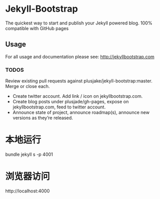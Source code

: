 # Jekyll-Bootstrap

The quickest way to start and publish your Jekyll powered blog. 100% compatible with GitHub pages

## Usage

For all usage and documentation please see: <http://jekyllbootstrap.com>

### TODOS

Review existing pull requests against plusjake/jekyll-bootstrap:master. Merge or close each.

* Create twitter account. Add link / icon on jekyllbootstrap.com.
* Create blog posts under plusjade/gh-pages, expose on jekyllbootstrap.com, feed to twitter account.
* Announce state of project, announce roadmap(s), announce new versions as they’re released.


# 本地运行

bundle
jekyll s -p 4001

# 浏览器访问
http://localhost:4000
